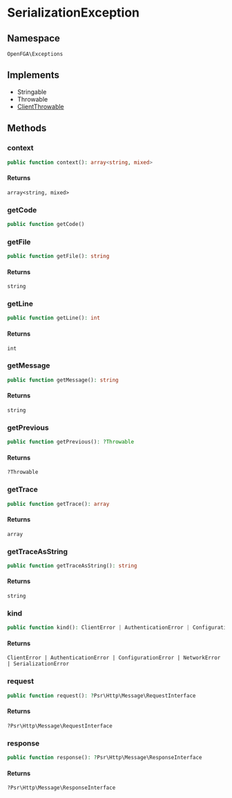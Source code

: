 # SerializationException


## Namespace
`OpenFGA\Exceptions`

## Implements
* Stringable
* Throwable
* [ClientThrowable](Exceptions/ClientThrowable.md)



## Methods
### context


```php
public function context(): array<string, mixed>
```



#### Returns
`array<string, mixed>`

### getCode


```php
public function getCode()
```




### getFile


```php
public function getFile(): string
```



#### Returns
`string`

### getLine


```php
public function getLine(): int
```



#### Returns
`int`

### getMessage


```php
public function getMessage(): string
```



#### Returns
`string`

### getPrevious


```php
public function getPrevious(): ?Throwable
```



#### Returns
`?Throwable`

### getTrace


```php
public function getTrace(): array
```



#### Returns
`array`

### getTraceAsString


```php
public function getTraceAsString(): string
```



#### Returns
`string`

### kind


```php
public function kind(): ClientError | AuthenticationError | ConfigurationError | NetworkError | SerializationError
```



#### Returns
`ClientError | AuthenticationError | ConfigurationError | NetworkError | SerializationError`

### request


```php
public function request(): ?Psr\Http\Message\RequestInterface
```



#### Returns
`?Psr\Http\Message\RequestInterface`

### response


```php
public function response(): ?Psr\Http\Message\ResponseInterface
```



#### Returns
`?Psr\Http\Message\ResponseInterface`


